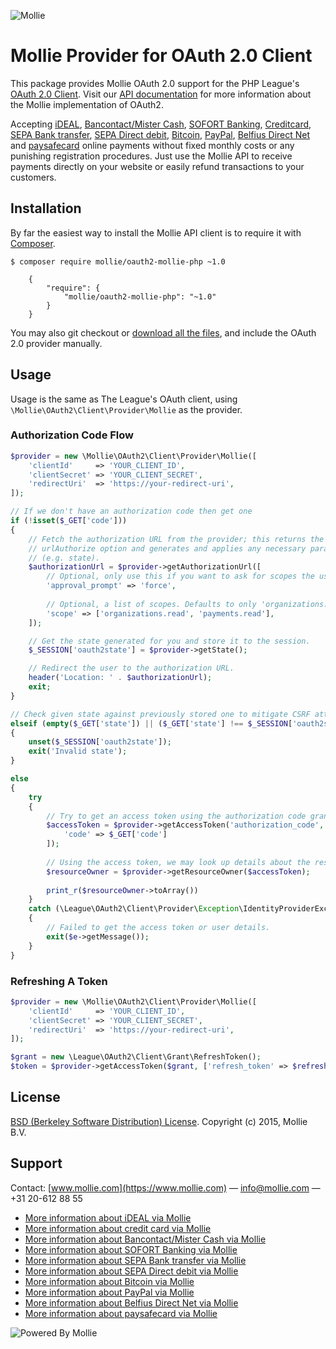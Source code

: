 ![Mollie](https://www.mollie.nl/files/Mollie-Logo-Style-Small.png) 

# Mollie Provider for OAuth 2.0 Client #

This package provides Mollie OAuth 2.0 support for the PHP League's [OAuth 2.0 Client](https://github.com/thephpleague/oauth2-client). Visit our [API documentation](https://www.mollie.com/en/docs/oauth/overview) for more information about the Mollie implementation of OAuth2.

Accepting [iDEAL](https://www.mollie.com/ideal/), [Bancontact/Mister Cash](https://www.mollie.com/mistercash/), [SOFORT Banking](https://www.mollie.com/sofort/), [Creditcard](https://www.mollie.com/creditcard/), [SEPA Bank transfer](https://www.mollie.com/overboeking/), [SEPA Direct debit](https://www.mollie.com/directdebit/), [Bitcoin](https://www.mollie.com/bitcoin/), [PayPal](https://www.mollie.com/paypal/), [Belfius Direct Net](https://www.mollie.com/belfiusdirectnet/) and [paysafecard](https://www.mollie.com/paysafecard/) online payments without fixed monthly costs or any punishing registration procedures. Just use the Mollie API to receive payments directly on your website or easily refund transactions to your customers.

## Installation ##

By far the easiest way to install the Mollie API client is to require it with [Composer](http://getcomposer.org/doc/00-intro.md).

	$ composer require mollie/oauth2-mollie-php ~1.0

	    {
	        "require": {
	            "mollie/oauth2-mollie-php": "~1.0"
	        }
	    }


You may also git checkout or [download all the files](https://github.com/mollie/oauth2-mollie-php/archive/master.zip), and include the OAuth 2.0 provider manually.

## Usage

Usage is the same as The League's OAuth client, using `\Mollie\OAuth2\Client\Provider\Mollie` as the provider.

### Authorization Code Flow

```php
$provider = new \Mollie\OAuth2\Client\Provider\Mollie([
    'clientId'     => 'YOUR_CLIENT_ID',
    'clientSecret' => 'YOUR_CLIENT_SECRET',
    'redirectUri'  => 'https://your-redirect-uri',
]);

// If we don't have an authorization code then get one
if (!isset($_GET['code']))
{
    // Fetch the authorization URL from the provider; this returns the
    // urlAuthorize option and generates and applies any necessary parameters
    // (e.g. state).
    $authorizationUrl = $provider->getAuthorizationUrl([
        // Optional, only use this if you want to ask for scopes the user previously denied.
        'approval_prompt' => 'force', 
        
        // Optional, a list of scopes. Defaults to only 'organizations.read'.
        'scope' => ['organizations.read', 'payments.read'], 
    ]);

    // Get the state generated for you and store it to the session.
    $_SESSION['oauth2state'] = $provider->getState();

    // Redirect the user to the authorization URL.
    header('Location: ' . $authorizationUrl);
    exit;
}

// Check given state against previously stored one to mitigate CSRF attack
elseif (empty($_GET['state']) || ($_GET['state'] !== $_SESSION['oauth2state']))
{
    unset($_SESSION['oauth2state']);
    exit('Invalid state');
}

else
{
    try
    {
        // Try to get an access token using the authorization code grant.
        $accessToken = $provider->getAccessToken('authorization_code', [
            'code' => $_GET['code']
        ]);
        
        // Using the access token, we may look up details about the resource owner.
        $resourceOwner = $provider->getResourceOwner($accessToken);
        
        print_r($resourceOwner->toArray())
    }
    catch (\League\OAuth2\Client\Provider\Exception\IdentityProviderException $e)
    {
        // Failed to get the access token or user details.
        exit($e->getMessage());
    }
}
```

### Refreshing A Token

```php
$provider = new \Mollie\OAuth2\Client\Provider\Mollie([
    'clientId'     => 'YOUR_CLIENT_ID',
    'clientSecret' => 'YOUR_CLIENT_SECRET',
    'redirectUri'  => 'https://your-redirect-uri',
]);

$grant = new \League\OAuth2\Client\Grant\RefreshToken();
$token = $provider->getAccessToken($grant, ['refresh_token' => $refreshToken]);
```

## License ##
[BSD (Berkeley Software Distribution) License](http://www.opensource.org/licenses/bsd-license.php).
Copyright (c) 2015, Mollie B.V.

## Support ##
Contact: [www.mollie.com](https://www.mollie.com) — info@mollie.com — +31 20-612 88 55

+ [More information about iDEAL via Mollie](https://www.mollie.com/ideal/)
+ [More information about credit card via Mollie](https://www.mollie.com/creditcard/)
+ [More information about Bancontact/Mister Cash via Mollie](https://www.mollie.com/mistercash/)
+ [More information about SOFORT Banking via Mollie](https://www.mollie.com/sofort/)
+ [More information about SEPA Bank transfer via Mollie](https://www.mollie.com/overboeking/)
+ [More information about SEPA Direct debit via Mollie](https://www.mollie.com/directdebit/)
+ [More information about Bitcoin via Mollie](https://www.mollie.com/bitcoin/)
+ [More information about PayPal via Mollie](https://www.mollie.com/paypal/)
+ [More information about Belfius Direct Net via Mollie](https://www.mollie.com/belfiusdirectnet/)
+ [More information about paysafecard via Mollie](https://www.mollie.com/paysafecard/)

![Powered By Mollie](https://www.mollie.com/images/badge-betaling-medium.png)
